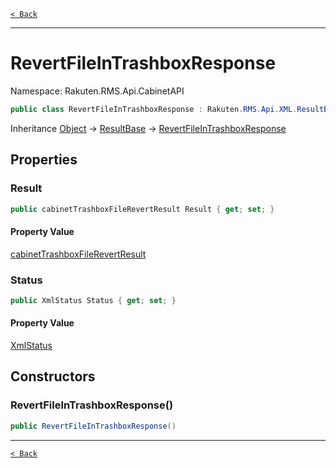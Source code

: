 [`< Back`](./)

---

# RevertFileInTrashboxResponse

Namespace: Rakuten.RMS.Api.CabinetAPI

```csharp
public class RevertFileInTrashboxResponse : Rakuten.RMS.Api.XML.ResultBase
```

Inheritance [Object](https://docs.microsoft.com/en-us/dotnet/api/system.object) → [ResultBase](./rakuten.rms.api.xml.resultbase) → [RevertFileInTrashboxResponse](./rakuten.rms.api.cabinetapi.revertfileintrashboxresponse)

## Properties

### **Result**

```csharp
public cabinetTrashboxFileRevertResult Result { get; set; }
```

#### Property Value

[cabinetTrashboxFileRevertResult](./rakuten.rms.api.cabinetapi.revertfileintrashboxresponse.cabinettrashboxfilerevertresult)<br>

### **Status**

```csharp
public XmlStatus Status { get; set; }
```

#### Property Value

[XmlStatus](./rakuten.rms.api.xml.xmlstatus)<br>

## Constructors

### **RevertFileInTrashboxResponse()**

```csharp
public RevertFileInTrashboxResponse()
```

---

[`< Back`](./)
